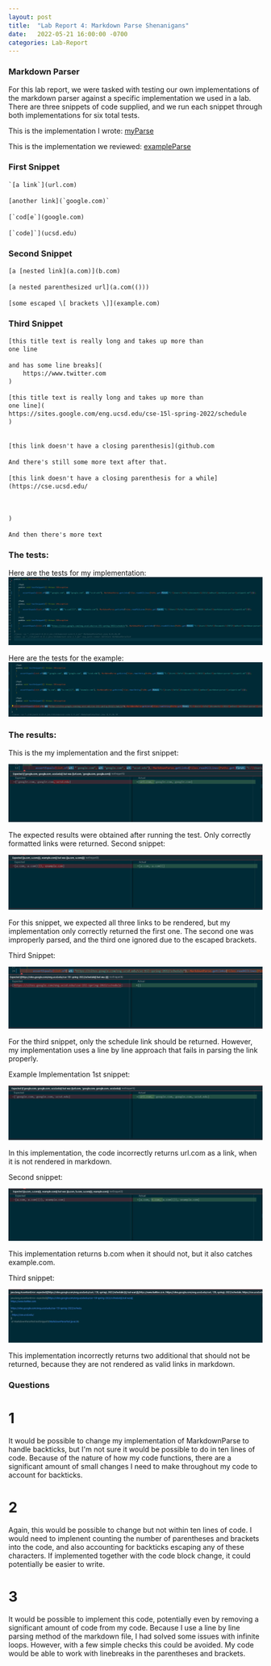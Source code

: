 ```yaml
---
layout: post
title:  "Lab Report 4: Markdown Parse Shenanigans"
date:   2022-05-21 16:00:00 -0700
categories: Lab-Report 
---
```


### Markdown Parser

For this lab report, we were tasked with testing our own implementations of the markdown parser against a specific implementation we used in a lab. There are three snippets of code supplied, and we run each snippet through both implementations for six total tests.

This is the implementation I wrote: [myParse](https://github.com/nqrwhal/markdown-parser)

This is the implementation we reviewed: [exampleParse](https://github.com/canitry/markdown-parser)


### First Snippet
``` 
`[a link`](url.com)

[another link](`google.com)`

[`cod[e`](google.com)

[`code]`](ucsd.edu) 
```

### Second Snippet

```
[a [nested link](a.com)](b.com)

[a nested parenthesized url](a.com(()))

[some escaped \[ brackets \]](example.com)
```

### Third Snippet
```
[this title text is really long and takes up more than 
one line

and has some line breaks](
    https://www.twitter.com
)

[this title text is really long and takes up more than 
one line](
https://sites.google.com/eng.ucsd.edu/cse-15l-spring-2022/schedule
)


[this link doesn't have a closing parenthesis](github.com

And there's still some more text after that.

[this link doesn't have a closing parenthesis for a while](https://cse.ucsd.edu/



)

And then there's more text
```

### The tests:
Here are the tests for my implementation:
![mtest](https://github.com/nqrwhal/nqrwhal.github.io/blob/master/imgs/mtest.jpg?raw=true)


Here are the tests for the example:
![extest](https://github.com/nqrwhal/nqrwhal.github.io/blob/master/imgs/extest.jpg?raw=true)


### The results:
This is the my implementation and the first snippet:

![mine1](https://github.com/nqrwhal/nqrwhal.github.io/blob/master/imgs/mine1.jpg?raw=true)

The expected results were obtained after running the test. Only correctly formatted links were returned.
Second snippet:

![mine2](https://github.com/nqrwhal/nqrwhal.github.io/blob/master/imgs/mine2.jpg?raw=true)

For this snippet, we expected all three links to be rendered, but my implementation only correctly returned the first one. The second one was improperly parsed, and the third one ignored due to the escaped brackets.

Third Snippet:

![mine3](https://github.com/nqrwhal/nqrwhal.github.io/blob/master/imgs/mine3.jpg?raw=true)

For the third snippet, only the schedule link should be returned. However, my implementation uses a line by line approach that fails in parsing the link properly.

Example Implementation 1st snippet: 

![ex1](https://github.com/nqrwhal/nqrwhal.github.io/blob/master/imgs/ex1.jpg?raw=true)

In this implementation, the code incorrectly returns url.com as a link, when it is not rendered in markdown.


Second snippet:

![ex2](https://github.com/nqrwhal/nqrwhal.github.io/blob/master/imgs/ex2.jpg?raw=true)

This implementation returns b.com when it should not, but it also catches example.com. 


Third snippet:

![ex3](https://github.com/nqrwhal/nqrwhal.github.io/blob/master/imgs/ex3.jpg?raw=true)

This implementation incorrectly returns two additional that should not be returned, because they are not rendered as valid links in markdown.

### Questions

# 1

It would be possible to change my implementation of MarkdownParse to handle backticks, but I'm not sure it would be possible to do in ten lines of code. Because of the nature of how my code functions, there are a significant amount of small changes I need to make throughout my code to account for backticks.

# 2

Again, this would be possible to change but not within ten lines of code. I would need to implenent counting the number of parentheses and brackets into the code, and also accounting for backticks escaping any of these characters. If implemented together with the code block change, it could potentially be easier to write.

# 3

It would be possible to implement this code, potentially even by removing a significant amount of code from my code. Because I use a line by line parsing method of the markdown file, I had solved some issues with infinite loops. However, with a few simple checks this could be avoided. My code would be able to work with linebreaks in the parentheses and brackets.